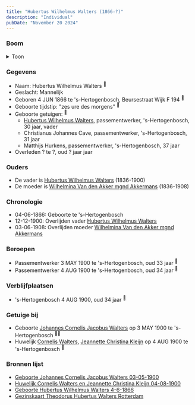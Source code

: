 ```yaml
---
title: "Hubertus Wilhelmus Walters (1866-?)"
description: "Individual"
pubDate: "November 20 2024"
---
```


### Boom
<details><summary>Toon</summary>

![test](https://www.plantuml.com/plantuml/svg/dPB9JiCm48RlVeeH77ggb3GKsgegT5L1OX5YELPEF2HMl5GUHwX2VNUS9Ymd4Dn6i_sVv_S5UUvyfHMZKfejTrn3ohCoTxOoOcwLTU0TDnHAQ3mhf438fCiKDZ7ghT-1HfsYeoP57XrQlziY-xOrKvm8tXW0pAmJw1uAcPK6YSPZpQMPJ21XUyOwS7UG8jPC7AshiDfN1CzI5QXq7N4LDEW8EC5b5CLH7-1ucQpwgrbGU7kHgCGUngEKfxjDQhrNE9f0xmokf_SG3v9Jw51t7RRQ74rgAIk-3L5PARNXHcmoPubI6nZ3TDo3nN8EyJ2Au3o0jdGjb3GSdhW1WGQcPOaET6v44-fmla_KE0cegzaoMIO_e0uRhPhqLhh0P_tlX0bSFTxKW0DO18mrv_aNvtZqYa98azU763ITWzFumBMAeYWe7IkP5tw7IjdNmBPdxMcxtRQ3jG_uIhIJ8L6N-Zts1zFwFVXq_dVpJZwG_-FT-S4nTe56XA_-3W00)
</details>

### Gegevens
- Naam: Hubertus Wilhelmus Walters <sup><a href="../s00233/" style="text-decoration:none" title="Geboorte Hubertus Wilhelmus Walters 4-6-1866">:link:</a></sup>
- Geslacht: Mannelijk
- Geboren 4 JUN 1866 te 's-Hertogenbosch, Beursestraat Wijk F 194 <sup><a href="../s00233/" style="text-decoration:none" title="Geboorte Hubertus Wilhelmus Walters 4-6-1866">:link:</a></sup>
- Geboorte tijdstip: "zes ure des morgens" <sup><a href="../s00233/" style="text-decoration:none" title="Geboorte Hubertus Wilhelmus Walters 4-6-1866">:link:</a></sup>
- Geboorte getuigen: <sup><a href="../s00233/" style="text-decoration:none" title="Geboorte Hubertus Wilhelmus Walters 4-6-1866">:link:</a></sup>
  - [Hubertus Wilhelmus Walters](../i00105/), passementwerker, \'s-Hertogenbosch, 30 jaar, vader
  - Christianus Johannes Cave, passementwerker, \'s-Hertogenbosch, 31 jaar
  - Matthijs Hurkens, passementwerker, \'s-Hertogenbosch, 37 jaar
- Overleden ? te ?, oud ? jaar jaar 

### Ouders
- De vader is [Hubertus Wilhelmus Walters](../i00105/) (1836-1900)
- De moeder is [Wilhelmina Van den Akker mgnd Akkermans](../i00113/) (1836-1908)

### Chronologie
- 04-06-1866: Geboorte te 's-Hertogenbosch
- 12-12-1900: Overlijden vader [Hubertus Wilhelmus Walters](../i00105/)
- 03-06-1908: Overlijden moeder [Wilhelmina Van den Akker mgnd Akkermans](../i00113/)

### Beroepen
- Passementwerker 3 MAY 1900 te 's-Hertogenbosch, oud 33 jaar <sup><a href="../s00102/" style="text-decoration:none" title="Geboorte Johannes Cornelis Jacobus Walters 03-05-1900">:link:</a></sup>
- Passementwerker 4 AUG 1900 te 's-Hertogenbosch, oud 34 jaar <sup><a href="../s00130/" style="text-decoration:none" title="Huwelijk Cornelis Walters en Jeannette Christina Kleijn 04-08-1900">:link:</a></sup>

### Verblijfplaatsen
- 's-Hertogenbosch  4 AUG 1900, oud 34 jaar  <sup><a href="../s00130/" style="text-decoration:none" title="Huwelijk Cornelis Walters en Jeannette Christina Kleijn 04-08-1900">:link:</a></sup>

### Getuige bij
- Geboorte [Johannes Cornelis Jacobus Walters](../i00083/) op 3 MAY 1900 te 's-Hertogenbosch <sup><a href="../s00102/" style="text-decoration:none" title="Geboorte Johannes Cornelis Jacobus Walters 03-05-1900">:link:</a><a href="../s00235/" style="text-decoration:none" title="Gezinskaart Theodorus Hubertus Walters Rotterdam">:link:</a></sup>
- Huwelijk [Cornelis Walters](../i00094/), [Jeannette Christina Kleijn](../i00099/) op 4 AUG 1900 te 's-Hertogenbosch <sup><a href="../s00130/" style="text-decoration:none" title="Huwelijk Cornelis Walters en Jeannette Christina Kleijn 04-08-1900">:link:</a></sup>

### Bronnen lijst
- [Geboorte Johannes Cornelis Jacobus Walters 03-05-1900](../s00102/)
- [Huwelijk Cornelis Walters en Jeannette Christina Kleijn 04-08-1900](../s00130/)
- [Geboorte Hubertus Wilhelmus Walters 4-6-1866](../s00233/)
- [Gezinskaart Theodorus Hubertus Walters Rotterdam](../s00235/)